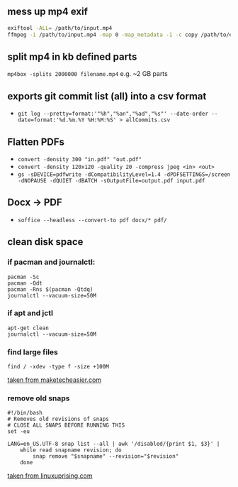 ## mess up mp4 exif
```bash
exiftool -ALL= /path/to/input.mp4
ffmpeg -i /path/to/input.mp4 -map 0 -map_metadata -1 -c copy /path/to/export.mp4
```
## split mp4 in kb defined parts
`mp4box -splits 2000000 filename.mp4`
e.g. ~2 GB parts

## exports git commit list (all) into a csv format
- `git log --pretty=format:'"%h","%an","%ad","%s"' --date-order --date=format:'%d.%m.%Y %H:%M:%S' > allCommits.csv`

## Flatten PDFs
- `convert -density 300 "in.pdf" "out.pdf"`
- `convert -density 120x120 -quality 20 -compress jpeg <in> <out>`
- `gs -sDEVICE=pdfwrite -dCompatibilityLevel=1.4 -dPDFSETTINGS=/screen -dNOPAUSE -dQUIET -dBATCH -sOutputFile=output.pdf input.pdf`

## Docx -> PDF
- `soffice --headless --convert-to pdf docx/* pdf/`

## clean disk space

### if pacman and journalctl:
```
pacman -Sc
pacman -Qdt
pacman -Rns $(pacman -Qtdq)
journalctl --vacuum-size=50M
```

### if apt and jctl
```
apt-get clean
journalctl --vacuum-size=50M
```

### find large files
`find / -xdev -type f -size +100M`

[taken from maketecheasier.com](https://www.maketecheasier.com/find-large-files-linux)

### remove old snaps
```
#!/bin/bash
# Removes old revisions of snaps
# CLOSE ALL SNAPS BEFORE RUNNING THIS
set -eu

LANG=en_US.UTF-8 snap list --all | awk '/disabled/{print $1, $3}' |
    while read snapname revision; do
        snap remove "$snapname" --revision="$revision"
    done
```

[taken from linuxuprising.com](https://www.linuxuprising.com/2019/04/how-to-remove-old-snap-versions-to-free.html)
